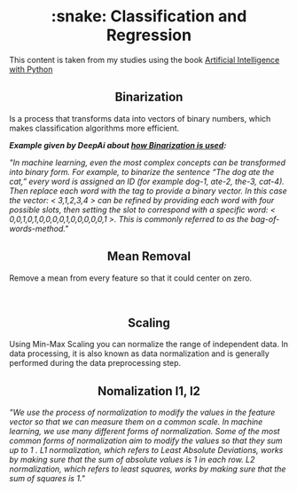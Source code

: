 <h1 align='center'> :snake: Classification and Regression </h1>

This content is taken from my studies using the book <a href='https://www.amazon.com/Artificial-Intelligence-Python-Comprehensive-Intelligent/dp/178646439X'>Artificial Intelligence with Python</a>

<h2 align='center'> Binarization </h2>

Is a process that transforms data into vectors of binary numbers, which makes classification algorithms more efficient.
<br>

***Example given by DeepAi about <a href='https://deepai.org/machine-learning-glossary-and-terms/binarization'>how Binarization is used</a>:***

_"In machine learning, even the most complex concepts can be transformed into binary form. For example, to binarize the sentence “The dog ate the cat,” every word is assigned an ID (for example dog-1, ate-2, the-3, cat-4). Then replace each word with the tag to provide a binary vector. In this case the vector: < 3,1,2,3,4 > can be refined by providing each word with four possible slots, then setting the slot to correspond with a specific word: < 0,0,1,0,1,0,0,0,0,1,0,0,0,0,0,1 >. This is commonly referred to as the bag-of-words-method."_
<br>


<h2 align='center'> Mean Removal </h2>

Remove a mean from every feature so that it could center on zero.

<br>
<h2 align='center'> Scaling </h2>

Using Min-Max Scaling you can normalize the range of independent data. In data processing, it is also known as data normalization and is generally performed during the data preprocessing step.
<br>

<h2 align='center'> Nomalization l1, l2 </h2>

_"We use the process of normalization to modify the values in the feature vector so that we
can measure them on a common scale. In machine learning, we use many different forms of
normalization. Some of the most common forms of normalization aim to modify the values
so that they sum up to 1 . L1 normalization, which refers to Least Absolute Deviations,
works by making sure that the sum of absolute values is 1 in each row. L2 normalization,
which refers to least squares, works by making sure that the sum of squares is 1."_